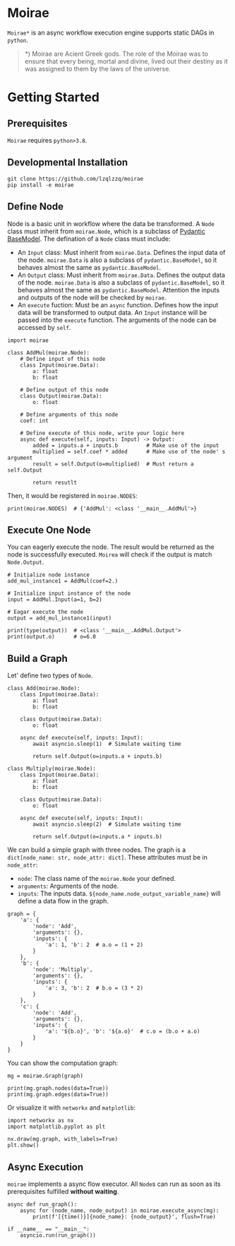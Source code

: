 # Moirae
`Moirae*` is an async workflow execution engine supports static DAGs in `python`.
> *) Moirae are Acient Greek gods. The role of the Moirae was to ensure that every being, mortal and divine, lived out their destiny as it was assigned to them by the laws of the universe.
# Getting Started
## Prerequisites
`Moirae` requires `python>3.8`.
## Developmental Installation
```
git clone https://github.com/lzqlzzq/moirae
pip install -e moirae
```
## Define Node
Node is a basic unit in workflow where the data be transformed. A `Node` class must inherit from `moirae.Node`, which is a subclass of [Pydantic BaseModel](https://docs.pydantic.dev/latest/api/base_model/). The defination of a `Node` class must include:
- An `Input` class: Must inherit from `moirae.Data`. Defines the input data of the node. `moirae.Data` is also a subclass of `pydantic.BaseModel`, so it behaves almost the same as `pydantic.BaseModel`.
- An `Output` class: Must inherit from `moirae.Data`. Defines the output data of the node. `moirae.Data` is also a subclass of `pydantic.BaseModel`, so it behaves almost the same as `pydantic.BaseModel`. Attention the inputs and outputs of the node will be checked by `moirae`.
- An `execute` fuction: Must be an `async` function. Defines how the input data will be transformed to output data. An `Input` instance will be passed into the `execute` function. The arguments of the node can be accessed by `self`.
```[python]
import moirae

class AddMul(moirae.Node):
    # Define input of this node
    class Input(moirae.Data):
        a: float
        b: float

    # Define output of this node
    class Output(moirae.Data):
        o: float

    # Define arguments of this node
    coef: int

    # Define execute of this node, write your logic here
    async def execute(self, inputs: Input) -> Output:
        added = inputs.a + inputs.b         # Make use of the input
        multiplied = self.coef * added      # Make use of the node' s argument
        result = self.Output(o=multiplied)  # Must return a self.Output

        return resutlt
```
Then, it would be registered in `moirae.NODES`:
```[python]
print(moirae.NODES)  # {'AddMul': <class '__main__.AddMul'>}
```
## Execute One Node
You can eagerly execute the node. The result would be returned as the node is successfully executed. `Moirea` will check if the output is match `Node.Output`.
```[python]
# Initialize node instance
add_mul_instance1 = AddMul(coef=2.)

# Initialize input instance of the node
input = AddMul.Input(a=1, b=2)

# Eagar execute the node
output = add_mul_instance1(input)

print(type(output))  # <class '__main__.AddMul.Output'>
print(output.o)      # o=6.0
```
## Build a Graph
Let' define two types of `Node`.
```[python]
class Add(moirae.Node):
    class Input(moirae.Data):
        a: float
        b: float

    class Output(moirae.Data):
        o: float

    async def execute(self, inputs: Input):
        await asyncio.sleep(1)  # Simulate waiting time

        return self.Output(o=inputs.a + inputs.b)

class Multiply(moirae.Node):
    class Input(moirae.Data):
        a: float
        b: float

    class Output(moirae.Data):
        o: float

    async def execute(self, inputs: Input):
        await asyncio.sleep(2)  # Simulate waiting time

        return self.Output(o=inputs.a * inputs.b)
```
We can build a simple graph with three nodes. The graph is a `dict[node_name: str, node_attr: dict]`.
These attributes must be in `node_attr`:
- `node`: The class name of the `moirae.Node` your defined.
- `arguments`: Arguments of the node.
- `inputs`: The inputs data. `${node_name.node_output_variable_name}` will define a data flow in the graph.
```[python]
graph = {
    'a': {
        'node': 'Add',
        'arguments': {},
        'inputs': {
            'a': 1, 'b': 2  # a.o = (1 + 2)
        }
    },
    'b': {
        'node': 'Multiply',
        'arguments': {},
        'inputs': {
            'a': 3, 'b': 2  # b.o = (3 * 2)
        }
    },
    'c': {
        'node': 'Add',
        'arguments': {},
        'inputs': {
            'a': '${b.o}', 'b': '${a.o}'  # c.o = (b.o + a.o)
        }
    }
}
```
You can show the computation graph:
```
mg = moirae.Graph(graph)

print(mg.graph.nodes(data=True))
print(mg.graph.edges(data=True))
```
Or visualize it with `networkx` and `matplotlib`:
```[python]
import networkx as nx
import matplotlib.pyplot as plt

nx.draw(mg.graph, with_labels=True)
plt.show()
```
## Async Execution
`moirae` implements a async flow executor. All `Node`s can run as soon as its prerequisites fulfilled **without waiting**.
```[python]
async def run_graph():
    async for (node_name, node_output) in moirae.execute_async(mg):
        print(f'[{time()}]{node_name}: {node_output}', flush=True)

if __name__ == "__main__":
    asyncio.run(run_graph())
```

